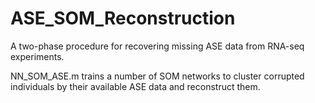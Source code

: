 # ASE_SOM_Reconstruction
A two-phase procedure for recovering missing ASE data from RNA-seq experiments.

NN_SOM_ASE.m trains a number of SOM networks to cluster corrupted individuals by their available ASE data and reconstruct them.

